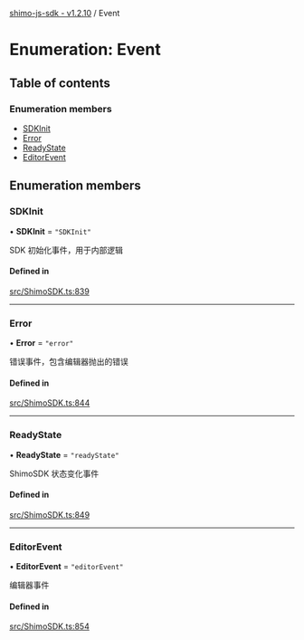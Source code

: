 [shimo-js-sdk - v1.2.10](/README.md) / Event

# Enumeration: Event

## Table of contents

### Enumeration members

- [SDKInit](/enums/Event.md#sdkinit)
- [Error](/enums/Event.md#error)
- [ReadyState](/enums/Event.md#readystate)
- [EditorEvent](/enums/Event.md#editorevent)

## Enumeration members

### SDKInit

• **SDKInit** = `"SDKInit"`

SDK 初始化事件，用于内部逻辑

#### Defined in

[src/ShimoSDK.ts:839](https://github.com/byte9527/shimo-js-sdk/blob/main/src/ShimoSDK.ts#L839)

___

### Error

• **Error** = `"error"`

错误事件，包含编辑器抛出的错误

#### Defined in

[src/ShimoSDK.ts:844](https://github.com/byte9527/shimo-js-sdk/blob/main/src/ShimoSDK.ts#L844)

___

### ReadyState

• **ReadyState** = `"readyState"`

ShimoSDK 状态变化事件

#### Defined in

[src/ShimoSDK.ts:849](https://github.com/byte9527/shimo-js-sdk/blob/main/src/ShimoSDK.ts#L849)

___

### EditorEvent

• **EditorEvent** = `"editorEvent"`

编辑器事件

#### Defined in

[src/ShimoSDK.ts:854](https://github.com/byte9527/shimo-js-sdk/blob/main/src/ShimoSDK.ts#L854)
